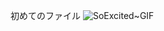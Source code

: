 初めてのファイル
![SoExcited~GIF](https://github.com/mizuak/test1/assets/167753820/1e834a93-05c9-410a-a730-cda03b31b935)
